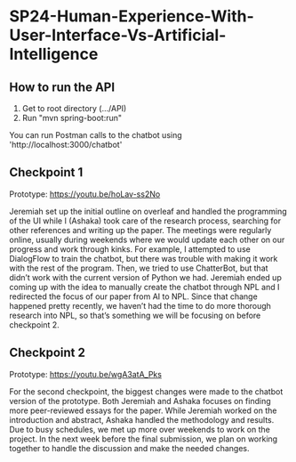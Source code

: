 # SP24-Human-Experience-With-User-Interface-Vs-Artificial-Intelligence

## How to run the API
1. Get to root directory (.../API)
2. Run "mvn spring-boot:run"

You can run Postman calls to the chatbot using 'http://localhost:3000/chatbot'

## Checkpoint 1
Prototype: https://youtu.be/hoLav-ss2No

Jeremiah set up the initial outline on overleaf and handled the programming of the UI while I (Ashaka) took care of the research process, searching for other references and writing up the paper. The meetings were regularly online, usually during weekends where we would update each other on our progress and work through kinks. For example, I attempted to use DialogFlow to train the chatbot, but there was trouble with making it work with the rest of the program. Then, we tried to use ChatterBot, but that didn’t work with the current version of Python we had. Jeremiah ended up coming up with the idea to manually create the chatbot through NPL and I redirected the focus of our paper from AI to NPL. Since that change happened pretty recently, we haven’t had the time to do more thorough research into NPL, so that’s something we will be focusing on before checkpoint 2.


## Checkpoint 2
Prototype: https://youtu.be/wgA3atA_Pks

For the second checkpoint, the biggest changes were made to the chatbot version of the prototype. Both Jeremiah and Ashaka focuses on finding more peer-reviewed essays for the paper. While Jeremiah worked on the introduction and abstract, Ashaka handled the methodology and results. Due to busy schedules, we met up more over weekends to work on the project. In the next week before the final submission, we plan on working together to handle the discussion and make the needed changes.
